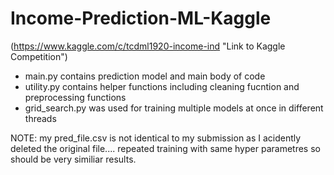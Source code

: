 # Income-Prediction-ML-Kaggle

(https://www.kaggle.com/c/tcdml1920-income-ind "Link to Kaggle Competition")

* main.py contains prediction model and main body of code
* utility.py contains helper functions including cleaning fucntion and preprocessing functions
* grid_search.py was used for training multiple models at once in different threads

NOTE: my pred_file.csv is not identical to my submission as I acidently deleted the original file.... repeated training with same hyper parametres so should be very similiar results.
